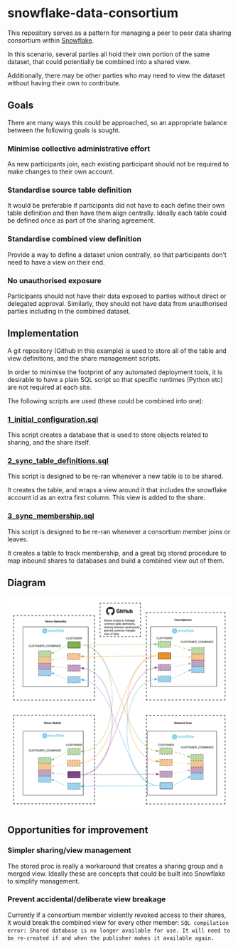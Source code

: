 # snowflake-data-consortium
This repository serves as a pattern for managing a peer to peer data sharing consortium within [Snowflake](https://www.snowflake.net).

In this scenario, several parties all hold their own portion of the same dataset, that could potentially be combined into a shared view.

Additionally, there may be other parties who may need to view the dataset without having their own to contribute.

## Goals

There are many ways this could be approached, so an appropriate balance between the following goals is sought.

### Minimise collective administrative effort
As new participants join, each existing participant should not be required to make changes to their own account.

### Standardise source table definition
It would be preferable if participants did not have to each define their own table definition and then have them align centrally. Ideally each table could be defined once as part of the sharing agreement.

### Standardise combined view definition
Provide a way to define a dataset union centrally, so that participants don’t need to have a view on their end.

### No unauthorised exposure
Participants should not have their data exposed to parties without direct or delegated approval. Similarly, they should not have data from unauthorised parties including in the combined dataset.

## Implementation

A git repository (Github in this example) is used to store all of the table and view definitions, and the share management scripts.

In order to minimise the footprint of any automated deployment tools, it is desirable to have a plain SQL script so that specific runtimes (Python etc) are not required at each site.

The following scripts are used (these could be combined into one):

### [1_initial_configuration.sql](1_initial_configuration.sql)
This script creates a database that is used to store objects related to sharing, and the share itself.

### [2_sync_table_definitions.sql](2_sync_table_definitions.sql)
This script is designed to be re-ran whenever a new table is to be shared.

It creates the table, and wraps a view around it that includes the snowflake account id as an extra first column. This view is added to the share.

### [3_sync_membership.sql](3_sync_membership.sql)
This script is designed to be re-ran whenever a consortium member joins or leaves.

It creates a table to track membership, and a great big stored procedure to map inbound shares to databases and build a combined view out of them.

## Diagram

![diagram](diagram.png "Diagram")

## Opportunities for improvement

### Simpler sharing/view management
The stored proc is really a workaround that creates a sharing group and a merged view. Ideally these are concepts that could be built into Snowflake to simplify management.

### Prevent accidental/deliberate view breakage
Currently if a consortium member violently revoked access to their shares, it would break the combined view for every other member:
```SQL compilation error: Shared database is no longer available for use. It will need to be re-created if and when the publisher makes it available again.```


